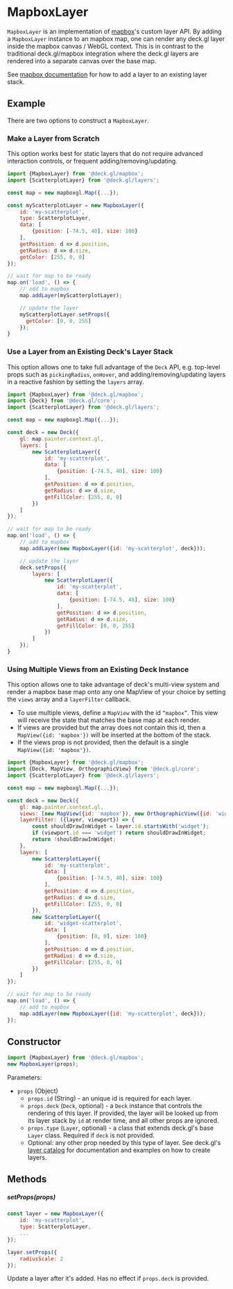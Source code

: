 # MapboxLayer

`MapboxLayer` is an implementation of [mapbox](https://www.npmjs.com/package/mapbox-gl)'s custom layer API. By adding a `MapboxLayer` instance to an mapbox map, one can render any deck.gl layer inside the mapbox canvas / WebGL context. This is in contrast to the traditional deck.gl/mapbox integration where the deck.gl layers are rendered into a separate canvas over the base map.

See [mapbox documentation](https://www.mapbox.com/mapbox-gl-js/api/#map#addlayer) for how to add a layer to an existing layer stack.

## Example

There are two options to construct a `MapboxLayer`.

### Make a Layer from Scratch

This option works best for static layers that do not require advanced interaction controls, or frequent adding/removing/updating.

```js
import {MapboxLayer} from '@deck.gl/mapbox';
import {ScatterplotLayer} from '@deck.gl/layers';

const map = new mapboxgl.Map({...});

const myScatterplotLayer = new MapboxLayer({
    id: 'my-scatterplot',
    type: ScatterplotLayer,
    data: [
        {position: [-74.5, 40], size: 100}
    ],
    getPosition: d => d.position,
    getRadius: d => d.size,
    getColor: [255, 0, 0]
});

// wait for map to be ready
map.on('load', () => {
    // add to mapbox
    map.addLayer(myScatterplotLayer);

    // update the layer
    myScatterplotLayer.setProps({
      getColor: [0, 0, 255]
    });
}
```

### Use a Layer from an Existing Deck's Layer Stack

This option allows one to take full advantage of the `Deck` API, e.g. top-level props such as `pickingRadius`, `onHover`, and adding/removing/updating layers in a reactive fashion by setting the `layers` array.

```js
import {MapboxLayer} from '@deck.gl/mapbox';
import {Deck} from '@deck.gl/core';
import {ScatterplotLayer} from '@deck.gl/layers';

const map = new mapboxgl.Map({...});

const deck = new Deck({
    gl: map.painter.context.gl,
    layers: [
        new ScatterplotLayer({
            id: 'my-scatterplot',
            data: [
                {position: [-74.5, 40], size: 100}
            ],
            getPosition: d => d.position,
            getRadius: d => d.size,
            getFillColor: [255, 0, 0]
        })
    ]
});

// wait for map to be ready
map.on('load', () => {
    // add to mapbox
    map.addLayer(new MapboxLayer({id: 'my-scatterplot', deck}));

    // update the layer
    deck.setProps({
        layers: [
            new ScatterplotLayer({
                id: 'my-scatterplot',
                data: [
                    {position: [-74.5, 40], size: 100}
                ],
                getPosition: d => d.position,
                getRadius: d => d.size,
                getFillColor: [0, 0, 255]
            })
        ]
    });
}
```

### Using Multiple Views from an Existing Deck Instance

This option allows one to take advantage of deck's multi-view system and render a mapbox base map onto any one MapView of your choice by setting the `views` array and a `layerFilter` callback.

- To use multiple views, define a `MapView` with the id `“mapbox”`. This view will receive the state that matches the base map at each render.
- If views are provided but the array does not contain this id, then a `MapView({id: 'mapbox'})` will be inserted at the bottom of the stack.
- If the views prop is not provided, then the default is a single `MapView({id: 'mapbox'})`.

```js
import {MapboxLayer} from '@deck.gl/mapbox';
import {Deck, MapView, OrthographicView} from '@deck.gl/core';
import {ScatterplotLayer} from '@deck.gl/layers';

const map = new mapboxgl.Map({...});

const deck = new Deck({
    gl: map.painter.context.gl,
    views: [new MapView({id: 'mapbox'}), new OrthographicView({id: 'widget'})],
    layerFilter: ({layer, viewport}) => {
        const shouldDrawInWidget = layer.id.startsWith('widget');
        if (viewport.id === 'widget') return shouldDrawInWidget;
        return !shouldDrawInWidget;
    },
    layers: [
        new ScatterplotLayer({
            id: 'my-scatterplot',
            data: [
                {position: [-74.5, 40], size: 100}
            ],
            getPosition: d => d.position,
            getRadius: d => d.size,
            getFillColor: [255, 0, 0]
        }),
        new ScatterplotLayer({
            id: 'widget-scatterplot',
            data: [
                {position: [0, 0], size: 100}
            ],
            getPosition: d => d.position,
            getRadius: d => d.size,
            getFillColor: [255, 0, 0]
        })
    ]
});

// wait for map to be ready
map.on('load', () => {
    // add to mapbox
    map.addLayer(new MapboxLayer({id: 'my-scatterplot', deck}));
});
```

## Constructor

```js
import {MapboxLayer} from '@deck.gl/mapbox';
new MapboxLayer(props);
```

Parameters:

- `props` (Object)
  + `props.id` (String) - an unique id is required for each layer.
  + `props.deck` (`Deck`, optional) - a `Deck` instance that controls the rendering of this layer. If provided, the layer will be looked up from its layer stack by `id` at render time, and all other props are ignored.
  + `props.type` (`Layer`, optional) - a class that extends deck.gl's base `Layer` class. Required if `deck` is not provided.
  + Optional: any other prop needed by this type of layer. See deck.gl's [layer catalog](/docs/api-reference/layers/README.md) for documentation and examples on how to create layers.


## Methods

##### setProps(props)

```js
const layer = new MapboxLayer({
    id: 'my-scatterplot',
    type: ScatterplotLayer,
    ...
});

layer.setProps({
    radiusScale: 2
});
```

Update a layer after it's added. Has no effect if `props.deck` is provided.
